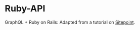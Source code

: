 # Ruby-API
GraphQL + Ruby on Rails: Adapted from a tutorial on [Sitepoint](https://www.sitepoint.com/building-apis-ruby-rails-graphql/).
